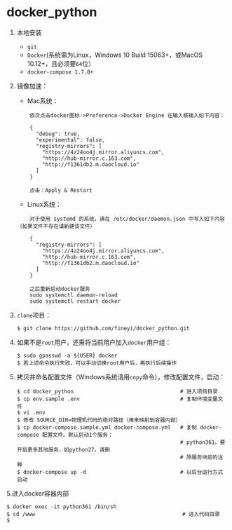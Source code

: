 # docker_python

1. 本地安装
    - `git`
    - `Docker`(系统需为Linux，Windows 10 Build 15063+，或MacOS 10.12+，且必须要`64`位）
    - `docker-compose 1.7.0+`
2. 镜像加速：
    - Mac系统：
    
    ```
        依次点击docker图标->Preference->Docker Engine 在输入框输入如下内容：
        
        {
          "debug": true,
          "experimental": false,
          "registry-mirrors": [
            "https://4z24oo4j.mirror.aliyuncs.com",
            "http://hub-mirror.c.163.com",
            "http://f1361db2.m.daocloud.io"
          ]
        }
        
        点击：Apply & Restart
    ```
    
    - Linux系统：
    
    ```
        对于使用 systemd 的系统，请在 /etc/docker/daemon.json 中写入如下内容（如果文件不存在请新建该文件）
        
        {
          "registry-mirrors": [
            "https://4z24oo4j.mirror.aliyuncs.com",
            "http://hub-mirror.c.163.com",
            "http://f1361db2.m.daocloud.io"
          ]
        }
        
        之后重新启动docker服务
        sudo systemctl daemon-reload
        sudo systemctl restart docker
    ```
    
2. `clone`项目：
    ```
    $ git clone https://github.com/fineyi/docker_python.git
    ```
3. 如果不是`root`用户，还需将当前用户加入`docker`用户组：
    ```
    $ sudo gpasswd -a ${USER} docker
    $ 若上述命令执行失败，可以手动切换root用户后，再执行后续操作
    ```
4. 拷贝并命名配置文件（Windows系统请用`copy`命令），修改配置文件，启动：
    ```
    $ cd docker_python                                  # 进入项目目录
    $ cp env.sample .env                                # 复制环境变量文件
    $ vi .env
    $ 修改 SOURCE_DIR=物理机代码的绝对路径（用来映射到容器内部）
    $ cp docker-compose.sample.yml docker-compose.yml   # 复制 docker-compose 配置文件。默认启动1个服务：
                                                        # python361。要开启更多其他服务，如python27，请删
                                                        # 除服务块前的注释
    $ docker-compose up -d                              # 以后台运行方式启动
    ```
5.进入docker容器内部


```
$ docker exec -it python361 /bin/sh
$ cd /www                                               # 进入代码目录
$ 
```
